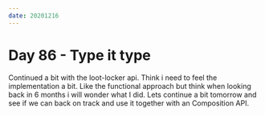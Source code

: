 ```yaml
---
date: 20201216
---
```


# Day 86 - Type it type

Continued a bit with the loot-locker api. Think i need to feel the implementation a bit. Like the functional approach but think when looking back in 6 months i will wonder what I did.
Lets continue a bit tomorrow and see if we can back on track and use it together with an Composition API.
